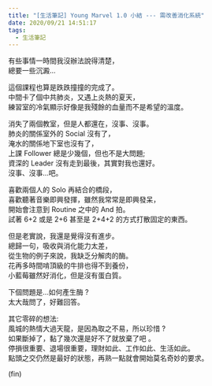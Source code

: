 ```yaml
---
title: "[生活筆記] Young Marvel 1.0 小結 --- 需改善消化系統"
date: 2020/09/21 14:51:17
tags:
  - 生活筆記
---
```


有些事情一時間我沒辦法說得清楚，  
總要一些沉澱…

這個課程也算是跌跌撞撞的完成了。  
中間卡了個中共肺炎，又遇上炎熱的夏天，  
練習室的冷氣顯示好像是我殘餘的血量而不是希望的溫度。

消失了兩個教室，但是人都還在，沒事、沒事。  
肺炎的關係室外的 Social 沒有了，  
淹水的關係地下室也沒有了，  
上課 Follower 總是少幾個，但也不是大問題;  
資深的 Leader 沒有走到最後，其實對我也還好。  
沒事、沒事...吧。

喜歡兩個人的 Solo 再結合的橋段，  
喜歡聽著音樂即興發揮，雖然我常常是即興發呆，  
開始會注意到 Routine 之中的 And 拍。  
試著 6+2 或是 2+6 甚至是 2+4+2 的方式打散固定的東西。

但是老實說，我還是覺得沒有進步。  
總歸一句，吸收與消化能力太差，  
從生物的例子來說，我缺乏分解肉的酶。  
花再多時間啃頂級的牛排也得不到養份，  
小藍莓雖然好消化，但是沒有蛋白質。

下個問題是…如何產生酶 ?  
太大哉問了，好難回答。

其它零碎的想法:  
風城的熱情大過天龍，是因為取之不易，所以珍惜 ?  
如果斷掉了，黏了幾次還是好不了就放棄了吧 。  
停損很重要、退場很重要，理財如此、工作如此、生活如此。  
點頭之交仍然是最好的狀態，再熟一點就會開始莫名奇妙的要求。

(fin)
